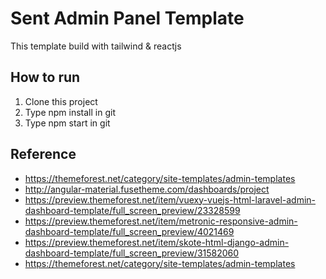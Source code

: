 # Sent Admin Panel Template

This template build with tailwind & reactjs

## How to run
1. Clone this project
2. Type npm install in git
3. Type npm start in git

## Reference
- https://themeforest.net/category/site-templates/admin-templates
- http://angular-material.fusetheme.com/dashboards/project
- https://preview.themeforest.net/item/vuexy-vuejs-html-laravel-admin-dashboard-template/full_screen_preview/23328599
- https://preview.themeforest.net/item/metronic-responsive-admin-dashboard-template/full_screen_preview/4021469
- https://preview.themeforest.net/item/skote-html-django-admin-dashboard-template/full_screen_preview/31582060
- https://themeforest.net/category/site-templates/admin-templates